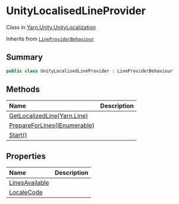 # UnityLocalisedLineProvider

Class in [Yarn.Unity.UnityLocalization](/api/csharp/yarn.unity.unitylocalization.md)

Inherits from [`LineProviderBehaviour`](/api/csharp/yarn.unity.lineproviderbehaviour.md)

## Summary



```csharp
public class UnityLocalisedLineProvider : LineProviderBehaviour
```

## Methods

|Name|Description|
|:---|:---|
|[GetLocalizedLine(Yarn.Line)](/api/csharp/yarn.unity.unitylocalization.unitylocalisedlineprovider.getlocalizedline.md)||
|[PrepareForLines(IEnumerable<string>)](/api/csharp/yarn.unity.unitylocalization.unitylocalisedlineprovider.prepareforlines.md)||
|[Start()](/api/csharp/yarn.unity.unitylocalization.unitylocalisedlineprovider.start.md)||

## Properties

|Name|Description|
|:---|:---|
|[LinesAvailable](/api/csharp/yarn.unity.unitylocalization.unitylocalisedlineprovider.linesavailable.md)||
|[LocaleCode](/api/csharp/yarn.unity.unitylocalization.unitylocalisedlineprovider.localecode.md)||

